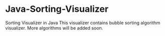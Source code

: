 # Java-Sorting-Visualizer
Sorting Visualizer in Java
This visualizer contains bubble sorting algorithm visualizer.
More algorithms will be added soon. 
